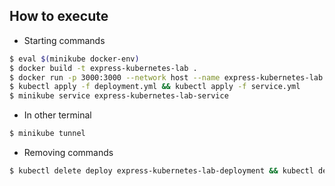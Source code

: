 ## How to execute

* Starting commands
```bash
$ eval $(minikube docker-env)
$ docker build -t express-kubernetes-lab .
$ docker run -p 3000:3000 --network host --name express-kubernetes-lab express-kubernetes-lab
$ kubectl apply -f deployment.yml && kubectl apply -f service.yml
$ minikube service express-kubernetes-lab-service
```

* In other terminal
```bash
$ minikube tunnel
```

* Removing commands

```bash
$ kubectl delete deploy express-kubernetes-lab-deployment && kubectl delete service express-kubernetes-lab-service
```